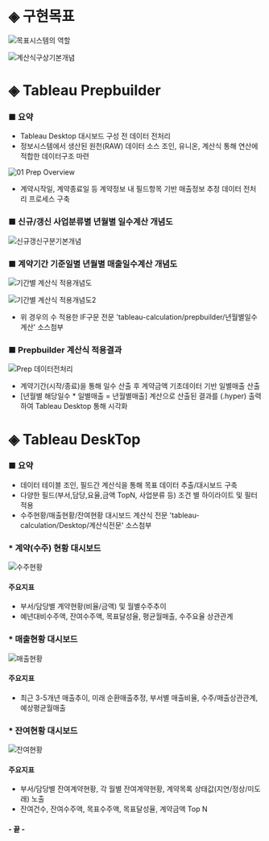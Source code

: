 # ◈ 구현목표
![목표시스템의 역할](https://github.com/user-attachments/assets/93c319fe-7d8c-4ae4-a333-a64e43ab3e23)

![계산식구상기본개념](https://github.com/user-attachments/assets/91cce2e7-b4b2-4153-bb90-fd718b8ebeb9)

# ◈ Tableau Prepbuilder
### ■ 요약
- Tableau Desktop 대시보드 구성 전 데이터 전처리
- 정보시스템에서 생산된 원천(RAW) 데이터 소스 조인, 유니온, 계산식 통해 연산에 적합한 데이터구조 마련

![01 Prep Overview](https://github.com/user-attachments/assets/ed2b6977-7848-4fd0-bccd-83aaae9c98ab)
- 계약시작일, 계약종료일 등 계약정보 내 필드항목 기반 매출정보 추정 데이터 전처리 프로세스 구축

### ■ 신규/갱신 사업분류별 년월별 일수계산 개념도
![신규갱신구분기본개념](https://github.com/user-attachments/assets/17a81a64-f720-46e6-99ac-eed1073bd0db)

### ■ 계약기간 기준일별 년월별 매출일수계산 개념도
![기간별 계산식 적용개념도](https://github.com/user-attachments/assets/fe6cca5a-8bb6-4e1d-986d-4e2ab7caa106)

![기간별 계산식 적용개념도2](https://github.com/user-attachments/assets/f83521be-1a46-4b01-bc19-08311035a065)

- 위 경우의 수 적용한 IF구문 전문 'tableau-calculation/prepbuilder/년월별일수계산' 소스첨부

### ■ Prepbuilder 계산식 적용결과
![Prep 데이터전처리](https://github.com/user-attachments/assets/275c4d6f-d1e8-4966-9ced-305c7c2da4cb)
- 계약기간(시작/종료)을 통해 일수 산출 후 계약금액 기초데이터 기반 일별매출 산출
- [년월별 해당일수 * 일별매출 = 년월별매출] 계산으로 산출된 결과를 (.hyper) 출력하여 Tableau Desktop 통해 시각화

# ◈ Tableau DeskTop
### ■ 요약
- 데이터 테이블 조인, 필드간 계산식을 통해 목표 데이터 추출/대시보드 구축
- 다양한 필드(부서,담당,요율,금액 TopN, 사업분류 등) 조건 별 하이라이트 및 필터적용
- 수주현황/매출현황/잔여현황 대시보드 계산식 전문 'tableau-calculation/Desktop/계산식전문' 소스첨부

### * 계약(수주) 현황 대시보드
![수주현황](https://github.com/user-attachments/assets/395e4512-f435-43d8-bf50-25d56fcae5b1)
#### 주요지표
- 부서/담당별 계약현황(비율/금액) 및 월별수주추이
- 예년대비수주액, 잔여수주액, 목표달성율, 평균월매출, 수주요율 상관관계

### * 매출현황 대시보드
![매출현황](https://github.com/user-attachments/assets/fc2dd0e6-f907-462a-88b6-085b6024dfb2)
#### 주요지표
- 최근 3-5개년 매출추이, 미래 순환매출추정, 부서별 매출비율, 수주/매출상관관계, 예상평균월매출

### * 잔여현황 대시보드
![잔여현황](https://github.com/user-attachments/assets/d1ca008f-f4e3-416d-8a66-41eb19c45cd9)
#### 주요지표
- 부서/담당별 잔여계약현황, 각 월별 잔여계약현황, 계약목록 상태값(지연/정상/미도래) 노출
- 잔여건수, 잔여수주액, 목표수주액, 목표달성율, 계약금액 Top N

#### - 끝 -
